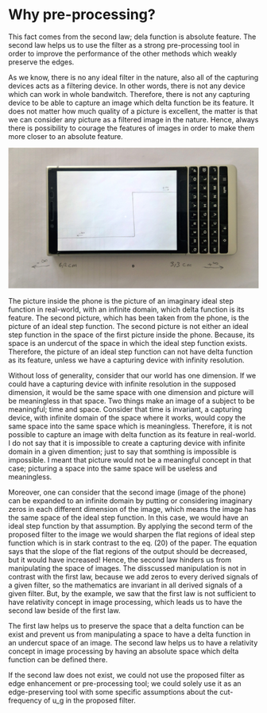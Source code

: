 # Why pre-processing?
This fact comes from the second law; dela function is absolute feature. The second law helps us to use the filter as a strong pre-processing tool in order to improve the performance of the other methods which weakly preserve the edges.

As we know, there is no any ideal filter in the nature, also all of the capturing devices acts as a filtering device. In other words, there is not any device which can work in whole bandwitch. Therefore, there is not any capturing device to be able to capture an image which delta function be its feature. It does not matter how much quality of a picture is excellent, the matter is that we can consider any picture as a filtered image in the nature. Hence, always there is possibility to courage the features of images in order to make them more closer to an absolute feature.

![1](https://github.com/onionhub/TIP/blob/Drafts/Pre-processing.jpg)

The picture inside the phone is the picture of an imaginary ideal step function in real-world, with an infinite domain, which delta function is its feature. The second picture, which has been taken from the phone, is the picture of an ideal step function. The second picture is not either an ideal step function in the space of the first picture inside the phone. Because, its space is an undercut of the space in which the ideal step function exists. Therefore, the picture of an ideal step function can not have delta function as its feature, unless we have a capturing device with infinity resolution.

Without loss of generality, consider that our world has one dimension. If we could have a capturing device with infinite resolution in the supposed dimension, it would be the same space with one dimension and picture will be meaningless in that space. Two things make an image of a subject to be meaningful; time and space. Consider that time is invariant, a capturing device, with infinite domain of the space where it works, would copy the same space into the same space which is meaningless. Therefore, it is not possible to capture an image with delta function as its feature in real-world. I do not say that it is impossible to create a capturing device with infinite domain in a given dimention; just to say that somthing is impossible is impossible. I meant that picture would not be a meaningful concept in that case; picturing a space into the same space will be useless and meaningless.

Moreover, one can consider that the second image (image of the phone) can be expanded to an infinite domain by putting or considering imaginary zeros in each different dimension of the image, which means the image has the same space of the ideal step function. In this case, we would have an ideal step function by that assumption. By applying the second term of the proposed filter to the image we would sharpen the flat regions of ideal step function which is in stark contrast to the eq. (20) of the paper. The equation says that the slope of the flat regions of the output should be decreased, but it would have increased! Hence, the second law hinders us from manipulating the space of images. The disscussed manipulation is not in contrast with the first law, because we add zeros to every derived signals of a given filter, so the mathematics are invariant in all derived signals of a given filter. But, by the example, we saw that the first law is not sufficient to have relativity concept in image processing, which leads us to have the second law beside of the first law.

The first law helps us to preserve the space that a delta function can be exist and prevent us from manipulating a space to have a delta function in an undercut space of an image. The second law helps us to have a relativity concept in image processing by having an absolute space which delta function can be defined there.

If the second law does not exist, we could not use the proposed filter as edge enhancement or pre-processing tool; we could solely use it as an edge-preserving tool with some specific assumptions about the cut-frequency of u_g in the proposed filter.

